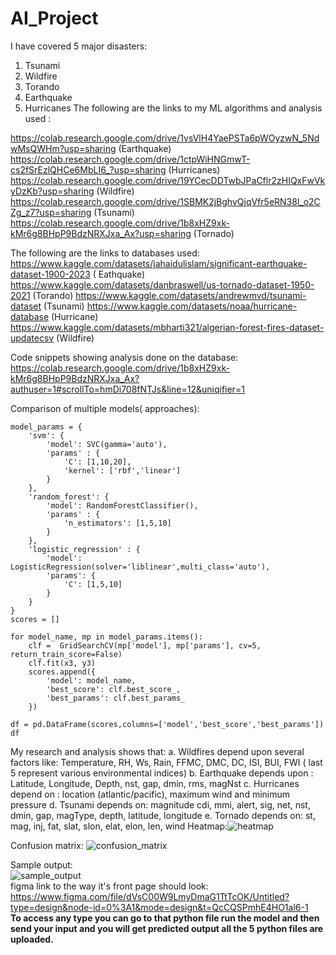 # AI_Project
I have covered 5 major disasters:
1. Tsunami
2. Wildfire
3. Torando
4. Earthquake
5. Hurricanes
The following are the links to my ML algorithms and analysis used :

https://colab.research.google.com/drive/1vsVlH4YaePSTa6pWOyzwN_5NdwMsQWHm?usp=sharing (Earthquake)
https://colab.research.google.com/drive/1ctpWiHNGmwT-cs2fSrEzlQHCe6MbLI6_?usp=sharing (Hurricanes)
https://colab.research.google.com/drive/19YCecDDTwbJPaCflr2zHIQxFwVkyDzKb?usp=sharing (Wildfire)
https://colab.research.google.com/drive/1SBMK2jBghvQjqVfr5eRN38l_o2CZg_z7?usp=sharing (Tsunami)
https://colab.research.google.com/drive/1b8xHZ9xk-kMr6g8BHpP9BdzNRXJxa_Ax?usp=sharing (Tornado)

The following are the links to databases used:
https://www.kaggle.com/datasets/jahaidulislam/significant-earthquake-dataset-1900-2023 ( Eathquake)
https://www.kaggle.com/datasets/danbraswell/us-tornado-dataset-1950-2021 (Torando)
https://www.kaggle.com/datasets/andrewmvd/tsunami-dataset (Tsunami)
https://www.kaggle.com/datasets/noaa/hurricane-database (Hurricane)
https://www.kaggle.com/datasets/mbharti321/algerian-forest-fires-dataset-updatecsv (Wildfire)

Code snippets showing analysis done on the database:
https://colab.research.google.com/drive/1b8xHZ9xk-kMr6g8BHpP9BdzNRXJxa_Ax?authuser=1#scrollTo=hmDi708fNTJs&line=12&uniqifier=1

Comparison of multiple models( approaches):
```
model_params = {
    'svm': {
        'model': SVC(gamma='auto'),
        'params' : {
            'C': [1,10,20],
            'kernel': ['rbf','linear']
        }
    },
    'random_forest': {
        'model': RandomForestClassifier(),
        'params' : {
            'n_estimators': [1,5,10]
        }
    },
    'logistic_regression' : {
        'model': LogisticRegression(solver='liblinear',multi_class='auto'),
        'params': {
            'C': [1,5,10]
        }
    }
}
scores = []

for model_name, mp in model_params.items():
    clf =  GridSearchCV(mp['model'], mp['params'], cv=5, return_train_score=False)
    clf.fit(x3, y3)
    scores.append({
        'model': model_name,
        'best_score': clf.best_score_,
        'best_params': clf.best_params_
    })

df = pd.DataFrame(scores,columns=['model','best_score','best_params'])
df
```

My research and analysis shows that:
a. Wildfires depend upon several factors like: Temperature,	RH,	Ws,	Rain,	FFMC,	DMC,	DC,	ISI,	BUI,	FWI ( last 5 represent various environmental indices)
b. Earthquake depends upon : Latitude,	Longitude,	Depth, nst,	gap,	dmin,	rms, magNst
c. Hurricanes depend on : location (atlantic/pacific), maximum wind and minimum pressure
d. Tsunami depends on: magnitude	cdi,	mmi,	alert,	sig,	net,	nst,	dmin,	gap,	magType,	depth,	latitude,	longitude
e. Tornado depends on: st,	mag,	inj,	fat,	slat,	slon,	elat,	elon,	len,	wind
Heatmap:![heatmap](https://github.com/NehaGujar1/AI_Project/assets/98935998/47d08ef2-3995-4970-8342-7a25db96b2da)

Confusion matrix: ![confusion_matrix](https://github.com/NehaGujar1/AI_Project/assets/98935998/c4d9a3d9-8337-4514-a344-f818d60662ef)

Sample output:<br>
![sample_output](https://github.com/NehaGujar1/AI_Project/assets/98935998/9fb46b47-833f-42ec-b78a-70bfd8221486)<br>
figma link to the way it's front page should look: https://www.figma.com/file/dVsC00W9LmyDmaG1TtTcOK/Untitled?type=design&node-id=0%3A1&mode=design&t=QcCQSPmhE4HO1al6-1
<br>
<b>To access any type you can go to that python file run the model and then send your input and you will get predicted output all the 5 python files are uploaded.</b>
